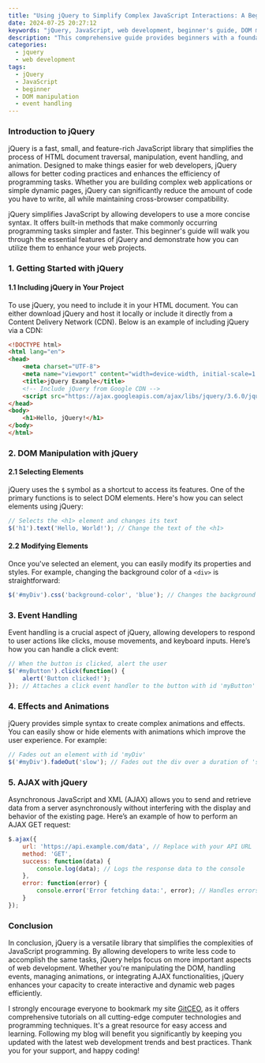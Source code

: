 ```yaml
---
title: "Using jQuery to Simplify Complex JavaScript Interactions: A Beginner's Guide"
date: 2024-07-25 20:27:12
keywords: "jQuery, JavaScript, web development, beginner's guide, DOM manipulation, event handling"
description: "This comprehensive guide provides beginners with a foundational understanding of jQuery, a powerful JavaScript library that simplifies complex interactions on webpages. The article covers jQuery basics, including how to include jQuery in your project, DOM manipulation techniques, event handling, effects and animations, and AJAX. With step-by-step instructions and relevant code examples, readers will learn how to enhance their web projects efficiently. Whether you're new to web development or looking to improve your skills, this guide will help you grasp jQuery's capabilities and apply them effectively."
categories:
  - jquery
  - web development
tags:
  - jQuery
  - JavaScript
  - beginner
  - DOM manipulation
  - event handling
---
```


### Introduction to jQuery

jQuery is a fast, small, and feature-rich JavaScript library that simplifies the process of HTML document traversal, manipulation, event handling, and animation. Designed to make things easier for web developers, jQuery allows for better coding practices and enhances the efficiency of programming tasks. Whether you are building complex web applications or simple dynamic pages, jQuery can significantly reduce the amount of code you have to write, all while maintaining cross-browser compatibility.

jQuery simplifies JavaScript by allowing developers to use a more concise syntax. It offers built-in methods that make commonly occurring programming tasks simpler and faster. This beginner's guide will walk you through the essential features of jQuery and demonstrate how you can utilize them to enhance your web projects.

<!-- more -->

### 1. Getting Started with jQuery

#### 1.1 Including jQuery in Your Project

To use jQuery, you need to include it in your HTML document. You can either download jQuery and host it locally or include it directly from a Content Delivery Network (CDN). Below is an example of including jQuery via a CDN:

```html
<!DOCTYPE html>
<html lang="en">
<head>
    <meta charset="UTF-8">
    <meta name="viewport" content="width=device-width, initial-scale=1.0">
    <title>jQuery Example</title>
    <!-- Include jQuery from Google CDN -->
    <script src="https://ajax.googleapis.com/ajax/libs/jquery/3.6.0/jquery.min.js"></script>
</head>
<body>
    <h1>Hello, jQuery!</h1>
</body>
</html>
```

### 2. DOM Manipulation with jQuery

#### 2.1 Selecting Elements

jQuery uses the `$` symbol as a shortcut to access its features. One of the primary functions is to select DOM elements. Here's how you can select elements using jQuery:

```javascript
// Selects the <h1> element and changes its text
$('h1').text('Hello, World!'); // Change the text of the <h1>
```

#### 2.2 Modifying Elements

Once you've selected an element, you can easily modify its properties and styles. For example, changing the background color of a `<div>` is straightforward:

```javascript
$('#myDiv').css('background-color', 'blue'); // Changes the background color of a div with id 'myDiv'
```

### 3. Event Handling

Event handling is a crucial aspect of jQuery, allowing developers to respond to user actions like clicks, mouse movements, and keyboard inputs. Here’s how you can handle a click event:

```javascript
// When the button is clicked, alert the user
$('#myButton').click(function() {
    alert('Button clicked!');
}); // Attaches a click event handler to the button with id 'myButton'
```

### 4. Effects and Animations

jQuery provides simple syntax to create complex animations and effects. You can easily show or hide elements with animations which improve the user experience. For example:

```javascript
// Fades out an element with id 'myDiv'
$('#myDiv').fadeOut('slow'); // Fades out the div over a duration of 'slow'
```

### 5. AJAX with jQuery

Asynchronous JavaScript and XML (AJAX) allows you to send and retrieve data from a server asynchronously without interfering with the display and behavior of the existing page. Here’s an example of how to perform an AJAX GET request:

```javascript
$.ajax({
    url: 'https://api.example.com/data', // Replace with your API URL
    method: 'GET',
    success: function(data) {
        console.log(data); // Logs the response data to the console
    },
    error: function(error) {
        console.error('Error fetching data:', error); // Handles errors here
    }
});
```

### Conclusion

In conclusion, jQuery is a versatile library that simplifies the complexities of JavaScript programming. By allowing developers to write less code to accomplish the same tasks, jQuery helps focus on more important aspects of web development. Whether you're manipulating the DOM, handling events, managing animations, or integrating AJAX functionalities, jQuery enhances your capacity to create interactive and dynamic web pages efficiently. 

I strongly encourage everyone to bookmark my site [GitCEO](https://gitceo.com), as it offers comprehensive tutorials on all cutting-edge computer technologies and programming techniques. It's a great resource for easy access and learning. Following my blog will benefit you significantly by keeping you updated with the latest web development trends and best practices. Thank you for your support, and happy coding!